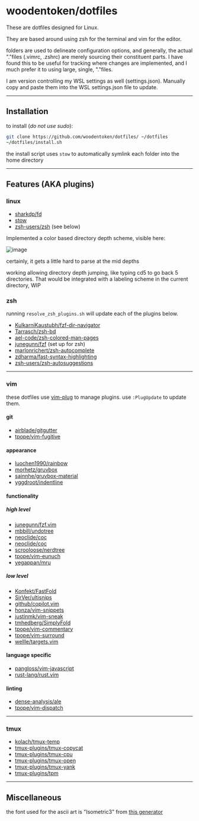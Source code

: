 # woodentoken/dotfiles

These are dotfiles designed for Linux.

They are based around using zsh for the terminal and vim for the editor.

folders are used to delineate configuration options, and generally, the actual
"."files (.vimrc, .zshrc) are merely sourcing their constituent parts. I have
found this to be useful for tracking where changes are implemented, and I much
prefer it to using large, single, "."files.

I am version controlling my WSL settings as well (settings.json).
Manually copy and paste them into the WSL settings.json file to update.

---

## Installation

to install (*do not use sudo*):

```bash
git clone https://github.com/woodentoken/dotfiles/ ~/dotfiles
~/dotfiles/install.sh
```

the install script uses `stow` to automatically symlink each folder into the
home directory

---

## Features (AKA plugins)

### linux

- [sharkdp/fd](https://github.com/sharkdp/fd)
- [stow](https://www.gnu.org/software/stow/)
- [zsh-users/zsh](https://github.com/zsh-users/zsh) (see below)

Implemented a color based directory depth scheme, visible here:

![image](https://user-images.githubusercontent.com/43391485/230224167-7e7c1e2d-8a09-45d0-a1ee-fe0aee09f086.png)

certainly, it gets a little hard to parse at the mid depths

working allowing directory depth jumping, like typing cd5 to go back 5 directories.
That would be integrated with a labeling scheme in the current directory, WIP

### zsh

running `resolve_zsh_plugins.sh` will update each of the plugins below.

- [KulkarniKaustubh/fzf-dir-navigator](https://github.com/KulkarniKaustubh/fzf-dir-navigator)
- [Tarrasch/zsh-bd](https://github.com/Tarrasch/zsh-bd)
- [ael-code/zsh-colored-man-pages](https://github.com/ael-code/zsh-colored-man-pages)
- [junegunn/fzf](https://github.com/junegunn/fzf) (set up for zsh)
- [marlonrichert/zsh-autocomplete](https://github.com/marlonrichert/zsh-autocomplete)
- [zdharma/fast-syntax-highlighting](https://github.com/zdharma/fast-syntax-highlighting)
- [zsh-users/zsh-autosuggestions](https://github.com/zsh-users/zsh-autosuggestions)

---

### vim

these dotfiles use [vim-plug](https://github.com/junegunn/vim-plug) to manage plugins.
use `:PlugUpdate` to update them.

#### git

- [airblade/gitgutter](https://github.com/airblade/vim-gitgutter)
- [tpope/vim-fugitive](https://github.com/tpope/vim-fugitive)

#### appearance

- [luochen1990/rainbow](https://github.com/luochen1990/rainbow)
- [morhetz/gruvbox](https://github.com/morhetz/gruvbox)
- [sainnhe/gruvbox-material](https://github.com/sainnhe/gruvbox-material)
- [yggdroot/indentline](https://github.com/Yggdroot/indentLine)

#### functionality

##### high level

- [junegunn/fzf.vim](https://github.com/junegunn/fzf.vim)
- [mbbill/undotree](https://github.com/mbbill/undotree)
- [neoclide/coc](https://github.com/neoclide/coc.nvim)
- [neoclide/coc](https://github.com/neoclide/coc.nvim)
- [scrooloose/nerdtree](https://github.com/preservim/nerdtree)
- [tpope/vim-eunuch](https://github.com/tpope/vim-eunuch)
- [yegappan/mru](https://github.com/yegappan/mru)

##### low level

- [Konfekt/FastFold]()
- [SirVer/ultisnips](https://github.com/SirVer/ultisnips)
- [github/copilot.vim]()
- [honza/vim-snippets](https://github.com/honza/vim-snippets)
- [justinmk/vim-sneak](https://github.com/justinmk/vim-sneak)
- [tmhedberg/SimplyFold]()
- [tpope/vim-commentary](https://github.com/tpope/vim-commentary)
- [tpope/vim-surround](https://github.com/tpope/vim-surround)
- [wellle/targets.vim](https://github.com/wellle/targets.vim)

#### language specific

<!-- - [lervag/vimtex](https://github.com/lervag/vimtex) -->
<!-- - [python-mode/python-mode](https://github.com/python-mode/python-mode) -->
- [pangloss/vim-javascript](https://github.com/pangloss/vim-javascript)
- [rust-lang/rust.vim]()

#### linting

- [dense-analysis/ale](https://github.com/dense-analysis/ale)
- [tpope/vim-dispatch](https://github.com/tpope/vim-dispatch)

---

### tmux

- [kolach/tmux-temp](https://github.com/kolach/tmux-temp)
- [tmux-plugins/tmux-copycat](https://github.com/tmux-plugins/tmux-copycat)
- [tmux-plugins/tmux-cpu](https://github.com/tmux-plugins/tmux-cpu)
- [tmux-plugins/tmux-open](https://github.com/tmux-plugins/tmux-open)
- [tmux-plugins/tmux-yank](https://github.com/tmux-plugins/tmux-yank)
- [tmux-plugins/tpm](https://github.com/tmux-plugins/tpm)

---

## Miscellaneous

the font used for the ascii art is "Isometric3" from [this generator](https://patorjk.com/software/taag/#p=display&v=0&f=Isometric3&t=zshrc)
